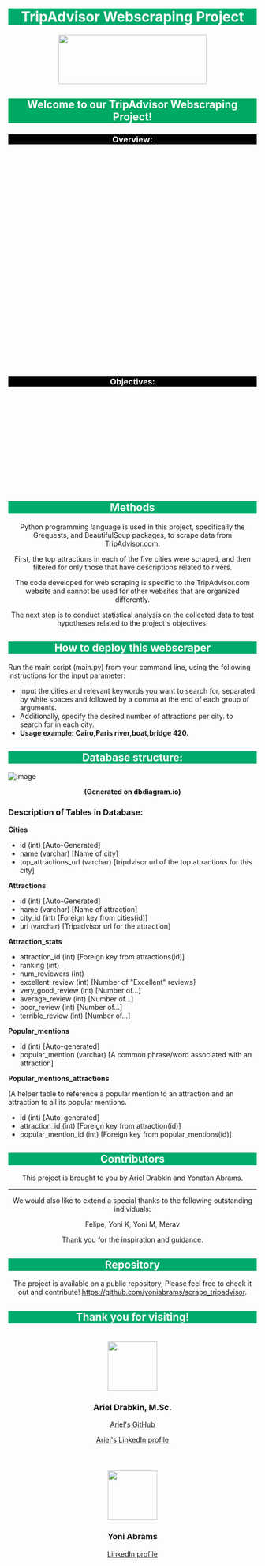 <div style="background-color:#00AA6C; color:white; text-align:center">
    <h1>TripAdvisor Webscraping Project</h1>
</div>

<div style="text-align:center">
    <img src="https://static.tacdn.com/img2/brand_refresh/Tripadvisor_lockup_horizontal_secondary_registered.svg" width="300" height="100">
</div>

<div style="background-color:#00AA63; color:white; text-align:center">
    <h2>Welcome to our TripAdvisor Webscraping Project!</h2>
</div>

<div style="background-color:#000000; color:white; text-align:center">
    <h3><strong>Overview:</strong></h3>
</div>

<div style="color:white; text-align:justify; padding:20px">
    <p>The purpose of this research project is to investigate the relationship between major rivers and the popularity of tourist attractions in five major cities worldwide: Paris, France; Cairo, Egypt; Washington, D.C., USA; Seoul, South Korea; and Buenos Aires, Argentina.</p>
    <p>The project allows users to use a command line interface to scrape TripAdvisor.com for data on tourist attraction popularity in selected cities based on chosen keywords. The data provides insights into the most popular tourist destinations in a given city, allowing users to plan their travel itineraries more efficiently.</p>
    <p>The web scraper will filter the scraped data to only include tourist attractions that have descriptions related to the specified keywords which a user wants.</p>
    <p>User input: This webscraping tool will provide users with a more focused and relevant dataset according to their interests. The collected data will be used to explore and compare the popularity of tourist attractions related to their major rivers in the selected cities.</p>
    <p>More details of the user input will be discussed in the "How to" section of this intro.</p>
</div>

<div style="background-color:#000000; color:white; text-align:center">
    <h3><strong>Objectives:</strong></h3>
</div>

<div style="color:white; text-align:left">
    <ul>
        <li>To scrape data from <strong>TripAdvisor.com</strong> related to the top tourist attractions in five major cities worldwide: Paris, Cairo, Washington, D.C., Seoul, and Buenos Aires.
        <li>To filter the scraped data for only those tourist attractions that have descriptions related to rivers.
        <li>To explore and summarize the popularity of the tourist attractions related to river in the tested major cities.
        <li>To conduct statistical analysis for comparison of the collected data to test hypotheses related to the project's objectives.
        <li>To contribute to the development of tourism strategies that can leverage the centrality and prestige of cities' major rivers to attract more tourists.
        </li>
    </ul>
</div>

<div style="background-color:#00AA6C; color:white; text-align:center">
    <h2>Methods</h2>
</div>

<div style="text-align:center; ">
    <p>Python programming language is used in this project, specifically the Grequests, and BeautifulSoup packages, to scrape data from TripAdvisor.com.<p>
    <p>First, the top attractions in each of the five cities were scraped, and then filtered for only those that have descriptions related to rivers.<p>
    <p>The code developed for web scraping is specific to the TripAdvisor.com website and cannot be used for other websites that are organized differently.<p>
    <p>The next step is to conduct statistical analysis on the collected data to test hypotheses related to the project's objectives.<p>
</div>

<div style="background-color:#00AA6C; color:white; text-align:center">
    <h2>How to deploy this webscraper</h2>
</div>
<div style="text-align:left; ">
<p>Run the main script (main.py) from your command line, using the following instructions for the input parameter:</p>
<ul>
    <li> Input the cities and relevant keywords you want to search for, separated by white
    spaces and followed by a comma at the end of each group of arguments.
    <li> Additionally, specify the desired number of attractions per city.
    to search for in each city.
    <li><strong>Usage example: Cairo,Paris river,boat,bridge 420.</strong>
    </li>
</ul>
</div>

<div style="background-color:#00AA6C; color:white; text-align:center">
    <h2>Database structure:</h2>
</div>

![image](https://user-images.githubusercontent.com/124047859/229366709-f54c0a51-df96-48ea-a3b4-8e1944b8d159.png)

<div style="text-align:center">
    <p><strong>(Generated on dbdiagram.io)</strong></p>
</div>
<div style="text-align:left">
    <h3>Description of Tables in Database:</h3>
    <p><strong>Cities</strong></p>
    <ul>
        <li> id (int) [Auto-Generated]
        <li> name (varchar) [Name of city]
        <li> top_attractions_url (varchar) [tripdvisor url of the top attractions for this city]
        </li>
    </ul>
    <p><strong>Attractions</strong></p>
    <ul>
        <li> id (int) [Auto-Generated]
        <li> name (varchar) [Name of attraction]
        <li> city_id (int) [Foreign key from cities(id)]
        <li> url (varchar) [Tripadvisor url for the attraction]
        </li>
    </ul>
    <p><strong>Attraction_stats</strong></p>
    <ul>
        <li> attraction_id (int) [Foreign key from attractions(id)]
        <li> ranking (int)
        <li> num_reviewers (int)
        <li> excellent_review (int) [Number of "Excellent" reviews]
        <li> very_good_review (int) [Number of...]
        <li> average_review (int) [Number of...]
        <li> poor_review (int) [Number of...]
        <li> terrible_review (int) [Number of...]
        </li>
    </ul>
    <p><strong>Popular_mentions</strong></p>
    <ul>
        <li> id (int) [Auto-generated]
        <li> popular_mention (varchar) [A common phrase/word associated with an attraction]
        </li>
    </ul>
    <p><strong>Popular_mentions_attractions</strong></p>
    <p>(A helper table to reference a popular mention to an attraction and an attraction to all its popular mentions.</p>
    <ul>
        <li> id (int) [Auto-generated]
        <li> attraction_id (int) [Foreign key from attraction(id)]
        <li> popular_mention_id (int) [Foreign key from popular_mentions(id)]
        </li>
    </ul>
</div>

<div style="background-color:#00AA6C; color:white; text-align:center">
    <h2>Contributors</h2>
</div>

<div style="text-align:center;">
    <p>This project is brought to you by Ariel Drabkin and Yonatan Abrams.</p>
    <hr></hr
    <p>We would also like to extend a special thanks to the following outstanding individuals:
    <p>Felipe, Yoni K, Yoni M, Merav</p>
    <p>Thank you for the inspiration and guidance.</p>
</div>

<div style="background-color:#00AA6C; color:white; text-align:center">
    <h2>Repository</h2>
</div>

<div style="text-align:center;">
    <p>The project is available on a public repository, Please feel free to check it out and contribute!
        <a href="https://github.com/yoniabrams/scrape_tripadvisor">https://github.com/yoniabrams/scrape_tripadvisor</a>.
</div>

<div style="background-color:#00AA6C; color:white; text-align:center">
    <h2>Thank you for visiting!</h2>
</div>

<div style="text-align:center; padding:20px">
    <img src="https://avatars.githubusercontent.com/u/127224022?v=4" alt width="100" height="100">
        <h3>Ariel Drabkin, M.Sc. </h3>
        <p><a href="https://github.com/ArielDrabkin">Ariel's GitHub</a></p>
        <p><a href="https://www.linkedin.com/in/ariel-drabkin-6b361212a">Ariel's LinkedIn profile</a></p>
</div>

<div style="background-color:#00AA6C; text-align:center; color:#00AA6C"></div>

<div style="text-align:center; padding:20px">
    <img src="https://media.licdn.com/dms/image/C4D03AQGoE8meIrOy1Q/profile-displayphoto-shrink_800_800/0/1655661599542?e=1684368000&v=beta&t=d3FckhqY3t4eca_wY-TIbBWJcyHRukO4gIukw7urZQE" alt height="100" width="100">
        <h3>Yoni Abrams</h3>
        <p><a href="https://www.linkedin.com/in/yabrams/">LinkedIn profile</a></p>
</div>

<div style="background-color:#00AA6C; text-align:center; color:#00AA6C"></div>
